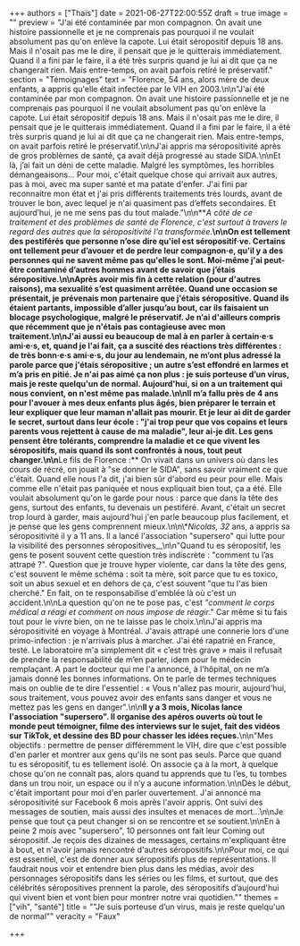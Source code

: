 +++
authors = ["Thaïs"]
date = 2021-06-27T22:00:55Z
draft = true
image = ""
preview = "J'ai été contaminée par mon compagnon. On avait une histoire passionnelle et je ne comprenais pas pourquoi il ne voulait absolument pas qu'on enlève la capote. Lui était séropositif depuis 18 ans. Mais il n'osait pas me le dire, il pensait que je le quitterais immédiatement. Quand il a fini par le faire, il a été très surpris quand je lui ai dit que ça ne changerait rien. Mais entre-temps, on avait parfois retiré le préservatif."
section = "Témoignages"
text = "Florence, 54 ans, alors mère de deux enfants, a appris qu'elle était infectée par le VIH en 2003.\n\n\"J'ai été contaminée par mon compagnon. On avait une histoire passionnelle et je ne comprenais pas pourquoi il ne voulait absolument pas qu'on enlève la capote. Lui était séropositif depuis 18 ans. Mais il n'osait pas me le dire, il pensait que je le quitterais immédiatement. Quand il a fini par le faire, il a été très surpris quand je lui ai dit que ça ne changerait rien. Mais entre-temps, on avait parfois retiré le préservatif.\n\nJ'ai appris ma séropositivité après de gros problèmes de santé, ça avait déjà progressé au stade SIDA.\n\nEt là, j’ai fait un déni de cette maladie.  Malgré les symptômes, les horribles démangeaisons... Pour moi, c'était quelque chose qui arrivait aux autres, pas à moi, avec ma super santé et ma patate d'enfer. J'ai fini par reconnaitre mon état et j'ai pris différents traitements très lourds, avant de trouver le bon, avec lequel je n'ai quasiment pas d’effets secondaires. Et aujourd’hui, je ne me sens pas du tout malade.\"\n\n**_A côté de ce traitement et des problèmes de santé de Florence, c'est surtout à travers le regard des autres que la séropositivité l'a transformée._**\n\nOn est tellement des pestiférés que personne n’ose dire qu'iel est séropositif·ve. Certains ont tellement peur d’avouer et de perdre leur compagnon·e, qu'il y a des personnes qui ne savent même pas qu'elles le sont. Moi-même j'ai peut-être contaminé d’autres hommes avant de savoir que j’étais séropositive.\n\nAprès avoir mis fin à cette relation (pour d'autres raisons), ma sexualité s’est quasiment arrêtée. Quand une occasion se présentait, je prévenais mon partenaire que j'étais séropositive. Quand ils étaient partants, impossible d’aller jusqu’au bout, car ils faisaient un  blocage psychologique, malgré le préservatif. Je n‘ai d'ailleurs compris que récemment que je n'étais pas contagieuse avec mon traitement.\n\nJ'ai aussi eu beaucoup de mal à en parler à certain·e·s ami·e·s, et, quand je l'ai fait, ça a suscité des réactions très différentes : de très bonn·e·s ami·e·s, du jour au lendemain, ne m’ont plus adressé la parole parce que j'étais séropositive ; un autre s’est effondré en larmes et m’a pris en pitié. Je n'ai pas aimé ça non plus : je suis porteuse d’un virus, mais je reste quelqu'un de normal. Aujourd'hui, si on a un traitement qui nous convient, on n'est même pas malade.\n\nIl m’a fallu près de 4 ans pour l'avouer à mes deux enfants plus âgés, bien préparer le terrain et leur expliquer que leur maman n'allait pas mourir. Et je leur ai dit de garder le secret, surtout dans leur école : \"j'ai trop peur que vos copains et leurs parents vous rejettent à cause de ma maladie\", leur ai-je dit. Les gens pensent être tolérants, comprendre la maladie et ce que vivent les séropositifs, mais quand ils sont confrontés à nous, tout peut changer.\n\n**Le fils de Florence  :** On vivait dans un univers où dans les cours de récré, on jouait  à \"se donner le SIDA\", sans savoir vraiment ce que c'était. Quand elle nous l'a dit, j'ai bien sûr d'abord eu peur pour elle. Mais comme elle n'était pas paniquée et nous expliquait bien tout, ça a été. Elle voulait absolument qu'on le garde pour nous : parce que dans la tête des gens, surtout des enfants, tu devenais un pestiféré. Avant, c'était un secret trop lourd à garder, mais aujourd'hui j'en parle beaucoup plus facilement, et je pense que les gens comprennent mieux.\n\n\\*_Nicolas, 32_ ans, a appris sa séropositivité il y a 11 ans. Il a lancé l'association \"supersero\" qui lutte pour la visibilité des personnes séropositives__\n\n\"Quand tu es séropositif, les gens te posent souvent cette question très indiscrète : \"comment tu l’as attrapé ?\". Question que je trouve hyper violente, car dans la tête des gens, c'est souvent le même schéma : soit ta mère, soit parce que tu es toxico, soit un abus sexuel et en dehors de ça, c'est souvent \"que tu l'as bien cherché.\" En fait, on te responsabilise d'emblée là où c'est un accident.\n\nLa question qu'on ne te pose pas, c'est _\"comment le corps médical a réagi et comment on nous impose de réagir_.\" Car même si tu fais tout pour le vivre bien, on ne te laisse pas le choix.\n\nJ'ai appris ma séropositivité en voyage à Montréal. J'avais attrapé une connerie lors d'une primo-infection : je n'arrivais plus à marcher. J'ai été rapatrié en France, testé. Le laboratoire m'a simplement dit « c’est très grave » mais il refusait de prendre la responsabilité de m’en parler, idem pour le médecin remplaçant. A part le docteur qui me l'a annoncé, à l'hôpital,  on ne m’a jamais donné les bonnes informations.  On te parle de termes techniques mais on oublie de te dire l'essentiel : « Vous n'allez pas mourir, aujourd'hui, sous traitement, vous pouvez avoir des enfants sans danger et vous ne mettez pas les gens en danger\".\n\n**Il y a 3 mois, Nicolas lance l'association \"supersero\". Il organise des apéros ouverts où tout le monde peut témoigner, filme des interviews sur le sujet, fait des vidéos sur TikTok, et dessine des BD pour chasser les idées reçues.**\n\n\"Mes objectifs : permettre de penser différemment le VIH, dire que c'est possible d'en parler et montrer aux gens qu'ils ne sont pas seuls. Parce que quand tu es séropositif, tu es tellement isolé. On associe ça à la mort, à quelque chose qu'on ne connaît pas, alors quand tu apprends que tu l’es, tu tombes dans un trou noir, un espace ou il n’y a aucune information.\n\nDès le début, c'était important pour moi d'en parler ouvertement. J'ai annoncé ma séropositivité sur Facebook 6 mois après l'avoir appris. Ont suivi des messages de soutien, mais aussi des insultes et menaces de mort...\n\nJe pense que tout ça peut changer si on se rencontre et se soutient.\n\nEn à peine 2 mois avec \"supersero\", 10 personnes ont fait leur Coming out séropositif. Je reçois des dizaines de messages, certains m'expliquant être à bout, et n'avoir jamais rencontré d'autres séropositifs.\n\nPour moi, ce qui est essentiel, c'est de donner aux séropositifs plus de représentations. Il faudrait nous voir et entendre bien plus dans les médias, avoir des personnages séropositifs dans les séries ou les films, et surtout, que des célébrités séropositives prennent la parole, des séropositifs d’aujourd'hui qui vivent bien et vont bien pour montrer notre vrai quotidien.\""
themes = ["vih", "santé"]
title = "\"Je suis porteuse d’un virus, mais je reste quelqu'un de normal\""
veracity = "Faux"

+++
